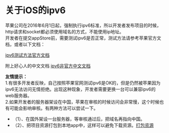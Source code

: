 
# 关于iOS的ipv6
苹果公司在2016年6月1日起，强制执行ipv6标准，所以开发者发布项目的时候，http请求和socket都必须使用域名的方式，不能使用ip地址。  
开发者在提交appStore前，需要测试ipv6是否正常，测试方法请参考苹果官方文档，或者以下文档：  
  

[ipv6测试方法官方文档](https://developer.apple.com/library/mac/documentation/NetworkingInternetWeb/Conceptual/NetworkingOverview/UnderstandingandPreparingfortheIPv6Transition/UnderstandingandPreparingfortheIPv6Transition.html#//apple_ref/doc/uid/TP40010220-CH213-SW1)  


附上好心人的中文文档
[ipv6非官方中文文档](http://www.pchou.info/ios/2016/06/05/ios-supporting-ipv6.html?utm_source=tuicool&utm_medium=referral)

**友情提示：**  
1.有很多开发者反映，自己按照苹果官网测试ipv6是OK的，但是仍然被苹果因为ipv6无法访问无情拒绝。出现这种现象，开发者需要更换一台可以兼容ipv6的web服务器。  
2.如果开发者的服务器架设在中国，苹果在审核的时候访问会非常慢，这个时候也有可能会影响审核。有两种方法可以尝试一下。  
*    （1）、在国外架设一台服务器，等审核通过后，把域名再指向中国。
*    （2）、把项目资源打包到本地app中，这样可以避免下载资源。[打包资源](https://ldc.layabox.com/doc/?nav=ch-as-5-2-0)



